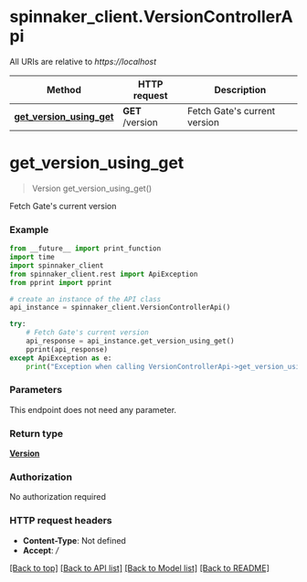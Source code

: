 # spinnaker_client.VersionControllerApi

All URIs are relative to *https://localhost*

Method | HTTP request | Description
------------- | ------------- | -------------
[**get_version_using_get**](VersionControllerApi.md#get_version_using_get) | **GET** /version | Fetch Gate&#39;s current version


# **get_version_using_get**
> Version get_version_using_get()

Fetch Gate's current version

### Example
```python
from __future__ import print_function
import time
import spinnaker_client
from spinnaker_client.rest import ApiException
from pprint import pprint

# create an instance of the API class
api_instance = spinnaker_client.VersionControllerApi()

try:
    # Fetch Gate's current version
    api_response = api_instance.get_version_using_get()
    pprint(api_response)
except ApiException as e:
    print("Exception when calling VersionControllerApi->get_version_using_get: %s\n" % e)
```

### Parameters
This endpoint does not need any parameter.

### Return type

[**Version**](Version.md)

### Authorization

No authorization required

### HTTP request headers

 - **Content-Type**: Not defined
 - **Accept**: */*

[[Back to top]](#) [[Back to API list]](../README.md#documentation-for-api-endpoints) [[Back to Model list]](../README.md#documentation-for-models) [[Back to README]](../README.md)

